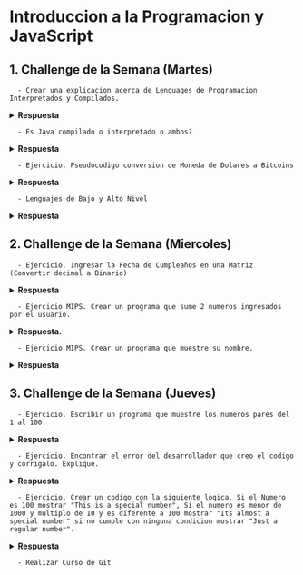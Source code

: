 # Introduccion a la Programacion y JavaScript

## 1. Challenge de la Semana (Martes)

      - Crear una explicacion acerca de Lenguages de Programacion Interpretados y Compilados.

<details><summary><strong>Respuesta</strong></summary>

Podria decirce que primordialmente la diferencia entre un lenguaje de programacion interpretado y un lenguaje de programacion compilado es que el compilado requiere un paso adicional antes de ser ejecutado, la compilacion que convierte el codigo fuente a lenguaje de maquina. Por otro lado, el lenguaje interpretado es convertido a lenguaje de maquina a medida que es ejecutado.

</details>

      - Es Java compilado o interpretado o ambos? 

<details><summary><strong>Respuesta</strong></summary>

El Lenguaje de Programacion Java es compilado en un archivo .java y a la misma vez este archivo es interpretado por la maquina virtual de Java (JVM).

</details>

      - Ejercicio. Pseudocodigo conversion de Moneda de Dolares a Bitcoins

<details><summary><strong>Respuesta</strong></summary>

1. Inicio
2. ValorEnDolares <-- Obtiene
3. TasaDeCambioDiaria <-- Obtiene
4. ValorBitcoins <-- ValorEnDolares * TasaDeCambioDiaria
5. Mostrar ValorBitcoins
6. Fin
---

</details>
      
      - Lenguajes de Bajo y Alto Nivel

<details><summary><strong>Respuesta</strong></summary>

El ordenador sólo entiende un lenguaje conocido como código binario o código máquina, consistente en ceros y unos. Es decir, sólo utiliza 0 y 1 para codificar cualquier acción.
Los lenguajes más próximos a la arquitectura hardware se denominan lenguajes de bajo nivel y los que se encuentran más cercanos a los programadores y usuarios se denominan lenguajes de alto nivel.

</details>


## 2. Challenge de la Semana (Miercoles)

      - Ejercicio. Ingresar la Fecha de Cumpleaños en una Matriz (Convertir decimal a Binario)

<details><summary><strong>Respuesta</strong></summary>

Fecha de Cumpleaños = 10 de Marzo de 1971. Conversion de Decimal a Binario a traves de divisiones:

1971 / 2 = 985 numero Restante = 1

985 / 2  = 492 numero Restante = 1

492 / 2  = 246 numero Restante = 0

246 / 2  = 123 numero Restante = 0

123 / 2  = 61  numero Restante = 1

61  / 2  = 30  numero Restante = 1

30  / 2  = 15  numero Restante = 0

15  / 2  = 7   numero Restante = 1

7   / 2  = 3   numero Restante = 1

3   / 2  = 1   numero Restante = 1

1   / 2  = 0   numero Restante = 1    ==>  numero binario 11110110011 

</details>

      - Ejercicio MIPS. Crear un programa que sume 2 numeros ingresados por el usuario.

<details><summary><strong>Respuesta.</strong></summary>

```assembly
.data
	#Se crean las etiquetas de los mensajes
	saludo: .asciiz "Bienvenido\n"
	numero1: .asciiz "Ingresa el Primer Numero:\n" 
	numero2: .asciiz "Ingresa el Segundo Numero:\n"
	suma: .asciiz "El Resultado de la Suma es = "	
.text
	#Muestra mensaje de saludo
	li $v0,4
	la $a0, saludo
	syscall 
	
	#Imprime mensaje del Primer Numero
	li $v0,4
	la $a0, numero1
	syscall 
	
	#Pedimos el Primer Numero
	li $v0,5
	syscall 
	
	#Movemos el primer numero a una variable temporal ($t0)
	move $t0, $v0
	
	#Imprime mensaje del Segundo Numero
	li $v0,4
	la $a0, numero2
	syscall
	
	#Pedimos el Segundo Numero
	li $v0,5
	syscall
	
	#Movemos el segundo numero a una variable temporal ($t1)
	move $t1, $v0
	
	#Se hace la suma y se guarda el resultado en la variable ($t2)
	add $t2, $t0, $t1
	
	#Se muestra en pantalla el mensaje del resultado
	li $v0, 4
	la $a0, suma
	syscall
	
	#Se muestra el resultado de la suma
	li $v0, 1
	move $a0, $t2
	syscall

	#Fin del Programa
	li $v0, 10
	syscall 
```
</details>

      - Ejercicio MIPS. Crear un programa que muestre su nombre.

<details><summary><strong>Respuesta</strong></summary>

```assembly
.data
        nombre: .asciiz "\nMi nombre es: Luis Toledo!\n"
.text
        li $v0, 4
        la $a0, nombre
        syscall
```
</details>

## 3. Challenge de la Semana (Jueves)

      - Ejercicio. Escribir un programa que muestre los numeros pares del 1 al 100.

<details><summary><strong>Respuesta</strong></summary>

```JavaScript
for (let i = 0; i <=100; i++) {
    // Si la division no contiene residuo indica que es un numero PAR.
    
    if (i % 2 == 0)  {
        console.log(i);
    }
}
```

</details>

      - Ejercicio. Encontrar el error del desarrollador que creo el codigo y corrigalo. Explique.

<details><summary><strong>Respuesta</strong></summary>

```JavaScript
var cond = false;

//Se corrigio el simbolo = por == ya que el simbolo = es para asignar una variable y el simbolo == es para comparacion
// if ((cond = true)) {        Linea Anterior
if ((cond == true)) {       // Linea Corregida
  console.log('The cond variable is true');
} else {
  console.log('The cond variable is false');
}
```

</details>

      - Ejercicio. Crear un codigo con la siguiente logica. Si el Numero es 100 mostrar "This is a special number", Si el numero es menor de 1000 y multiplo de 10 y es diferente a 100 mostrar "Its almost a special number" si no cumple con ninguna condicion mostrar "Just a regular number".

<details><summary><strong>Respuesta</strong></summary>

```JavaScript
var n = 100;
// var n = 800;
// var n = 2000;

if (n == 100) {
  console.log('This is a special number!');
} else {
    if ((n < 1000) && (n % 10 == 0)) {
        console.log('Its almost a Special number!'); 
    } else {
        console.log('Just a regular number');
    }
}
```

</details>

      - Realizar Curso de Git